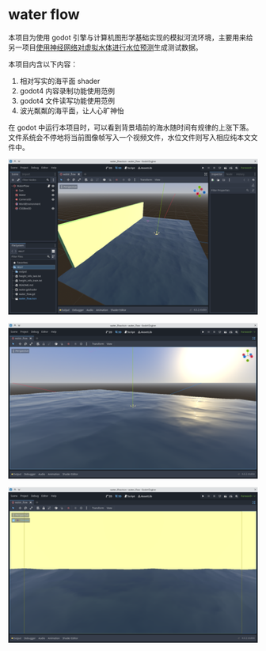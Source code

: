 # water flow

本项目为使用 godot 引擎与计算机图形学基础实现的模拟河流环境，主要用来给另一项目[使用神经网络对虚拟水体进行水位预测](https://github.com/ShaoMengou/cnn_height_predict)生成测试数据。

本项目内含以下内容：

1. 相对写实的海平面 shader
2. godot4 内容录制功能使用范例
3. godot4 文件读写功能使用范例
4. 波光粼粼的海平面，让人心旷神怡

在 godot 中运行本项目时，可以看到背景墙前的海水随时间有规律的上涨下落。文件系统会不停地将当前图像帧写入一个视频文件，水位文件则写入相应纯本文文件中。

![背景墙与海平面](screenshots/背景墙与海平面.png)

![波光粼粼的汪洋大海](screenshots/波光粼粼的汪洋大海.png)

![摄像机截图](screenshots/摄像机截图.png)
